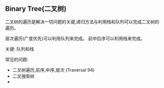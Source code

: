 ## Binary Tree(二叉树)

二叉树的遍历是解决一切问题的关键,递归方法与利用栈和队列可以完成二叉树的遍历。

层次遍历(广度优先)可以利用队列来完成。
前中后序可以利用栈来完成。

关键: 队列和栈

常见的问题:

* 二叉树遍历,前序,中序,层次 (Traversal 94)
* 二叉搜索树
*